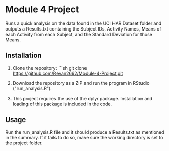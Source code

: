 # Module 4 Project

Runs a quick analysis on the data found in the UCI HAR Dataset folder and outputs a Results.txt containing the Subject IDs, Activity Names, Means of each Activity from each Subject, and the Standard Deviation for those Means.

## Installation

1.  Clone the repository: \`\`\`sh git clone <https://github.com/Revan2662/Module-4-Project.git>

2.  Download the repository as a ZIP and run the program in RStudio ("run_analysis.R").

3.  This project requires the use of the dplyr package. Installation and loading of this package is included in the code.

## Usage

Run the run_analysis.R file and it should produce a Results.txt as mentioned in the summary. If it fails to do so, make sure the working directory is set to the project folder.
